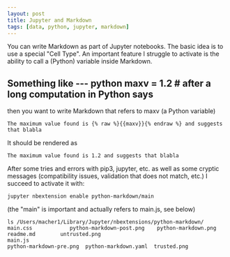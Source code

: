 ```yaml
---
layout: post
title: Jupyter and Markdown 
tags: [data, python, jupyter, markdown] 
---
```


You can write Markdown as part of Jupyter notebooks. 
The basic idea is to use a special "Cell Type". 
An important feature I struggle to activate is the ability to call a (Python) variable inside Markdown. 

Something like
--- python
maxv = 1.2 # after a long computation in Python says
---


then you want to write Markdown that refers to maxv (a Python variable)
```
The maximum value found is {% raw %}{{maxv}}{% endraw %} and suggests that blabla
```

It should be rendered as 
```
The maximum value found is 1.2 and suggests that blabla
```

After some tries and errors with pip3, jupyter, etc. as well as some cryptic messages (compatibility issues, validation that does not match, etc.)
I succeed to activate it with:

```jupyter nbextension enable python-markdown/main```

(the "main" is important and actually refers to main.js, see below)

```
ls /Users/macher1/Library/Jupyter/nbextensions/python-markdown/
main.css			python-markdown-post.png	python-markdown.png		readme.md		 untrusted.png
main.js															 python-markdown-pre.png  python-markdown.yaml  trusted.png
```
 





